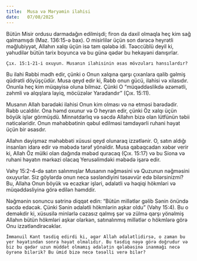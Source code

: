 ```yaml
---
title:  Musa və Məryəmin ilahisi
date:   07/08/2025
---
```


Bütün Misir ordusu darmadağın edilmişdi; firon da daxil olmaqla heç kim sağ qalmamışdı (Məz. 136:15-ə bax). O misirlilər üçün son dərəcə heyrətli məğlubiyyət, Allahın xalqı üçün isə tam qələbə idi. Təəccüblü deyil ki, yəhudilər bütün tarix boyunca və bu günə qədər bu hekayəni danışırlar.

`Çıx. 15:1-21-i oxuyun. Musanın ilahisinin əsas mövzuları hansılardır?`

Bu ilahi Rəbbi mədh edir, çünki o Onun xalqına qarşı çıxanlara qalib gəlmiş qüdrətli döyüşçüdür. Musa qeyd edir ki, Rəbb onun gücü, ilahisi və xilasıdır. Onunla heç kim müqayisə oluna bilməz. Çünki O “müqəddəslikdə əzəmətli, zəhmli və alqışlara layiq, möcüzələr Yaradandır” (Çıx. 15:11).

Musanın Allah barədəki ilahisi Onun kim olması və nə etməsi barədədir. Rəbb ucaldılır. Ona həmd oxunur və O heyran edir, çünki Öz xalqı üçün böyük işlər görmüşdü. Minnətdarlıq və səcdə Allahın bizə olan lütfünün təbii nəticələridir. Onun məhəbbətinin qəbul edilməsi tamdəyərli ruhani həyat üçün bir əsasdır.

Allahın dəyişməz məhəbbəti xüsusi qeyd olunaraq izzətlənir. O, satın aldığı insanları idarə edir və məbədə tərəf yönəldir. Musa qabaqcadan xəbər verir ki, Allah Öz mülki olan dağında məbəd quracaq (Çıx. 15:17) və bu Siona və ruhani həyatın mərkəzi olacaq Yerusəlimdəki məbədə işarə edir.

Vəhy 15:2-4-də satın salınmışlar Musanın nəğməsini və Quzunun nəğməsini oxuyurlar. Siz göylərdə onun necə səsləndiyini təsəvvür edə bilərsinizmi? Bu, Allaha Onun böyük və ecazkar işləri, ədalətli və həqiqi hökmləri və müqəddəsliyinə görə edilən həmddir.

Nəğmənin sonuncu sətrinə diqqət edin: “Bütün millətlər gəlib Sənin önündə səcdə edəcək. Çünki Sənin ədalətli hökmlərin aşkar oldu” (Vəhy 15:4). Bu o deməkdir ki, xüsusilə minlərlə cəzasız qalmış şər və zülmə qarşı yönəlmiş Allahın bütün hökmləri aşkar olarkən, satınalınmış millətlər o hökmlərə görə Onu izzətləndirəcəklər.

`İmmanuil Kant təsdiq edirdi ki, əgər Allah ədalətlidirsə, o zaman bu yer həyatından sonra həyat olmalıdır. Bu təsdiq nəyə görə doğrudur və biz bu qədər uzun müddət olmamış ədalətin qələbəsinə inanmağı necə öyrənə bilərik? Bu ümid bizə necə təsəlli verə bilər?`